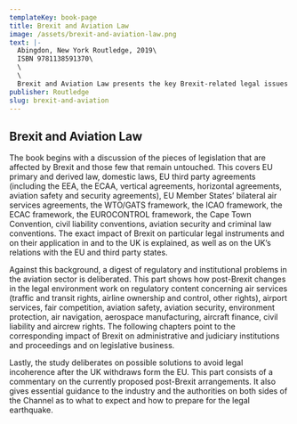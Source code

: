 ```yaml
---
templateKey: book-page
title: Brexit and Aviation Law
image: /assets/brexit-and-aviation-law.png
text: |-
  Abingdon, New York Routledge, 2019\
  ISBN 9781138591370\
  \
  \
  Brexit and Aviation Law presents the key Brexit-related legal issues for aviation business and administration. 
publisher: Routledge
slug: brexit-and-aviation
---
```


## Brexit and Aviation Law

The book begins with a discussion of the pieces of legislation that are affected by Brexit and those few that remain untouched. This covers EU primary and derived law, domestic laws, EU third party agreements (including the EEA, the ECAA, vertical agreements, horizontal agreements, aviation safety and security agreements), EU Member States’ bilateral air services agreements, the WTO/GATS framework, the ICAO framework, the ECAC framework, the EUROCONTROL framework, the Cape Town Convention, civil liability conventions, aviation security and criminal law conventions. The exact impact of Brexit on particular legal instruments and on their application in and to the UK is explained, as well as on the UK’s relations with the EU and third party states.

Against this background, a digest of regulatory and institutional problems in the aviation sector is deliberated. This part shows how post-Brexit changes in the legal environment work on regulatory content concerning air services (traffic and transit rights, airline ownership and control, other rights), airport services, fair competition, aviation safety, aviation security, environment protection, air navigation, aerospace manufacturing, aircraft finance, civil liability and aircrew rights. The following chapters point to the corresponding impact of Brexit on administrative and judiciary institutions and proceedings and on legislative business.

Lastly, the study deliberates on possible solutions to avoid legal incoherence after the UK withdraws form the EU. This part consists of a commentary on the currently proposed post-Brexit arrangements. It also gives essential guidance to the industry and the authorities on both sides of the Channel as to what to expect and how to prepare for the legal earthquake.

